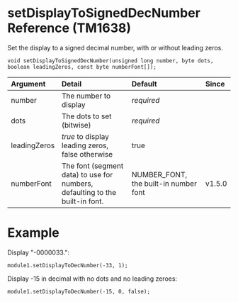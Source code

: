 # setDisplayToSignedDecNumber Reference (TM1638) #

Set the display to a signed decimal number, with or without leading zeros.

```
void setDisplayToSignedDecNumber(unsigned long number, byte dots, boolean leadingZeros, const byte numberFont[]);
```

| Argument | Detail | Default | Since |
|:---------|:-------|:--------|:------|
| number   | The number to display | _required_ |       |
| dots     | The dots to set (bitwise) | _required_ |       |
| leadingZeros | _true_ to display leading zeros, false otherwise | true    |       |
| numberFont | The font (segment data) to use for numbers, defaulting to the built-in font. | NUMBER\_FONT, the built-in number font | v1.5.0 |

# Example #

Display "-0000033.":
```
module1.setDisplayToDecNumber(-33, 1);
```

Display -15 in decimal with no dots and no leading zeroes:
```
module1.setDisplayToDecNumber(-15, 0, false);
```